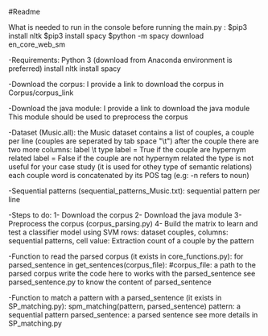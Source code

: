 #Readme 

What is needed to run in the console before running the main.py :
$pip3 install nltk
$pip3 install spacy
$python -m spacy download en_core_web_sm


-Requirements:
    Python 3 (download from Anaconda environment is preferred)
    install nltk
    install spacy

-Download the corpus:
    I provide a link to download the corpus in Corpus/corpus_link

-Download the java module:
    I provide a link to download the java module
    This module should be used to preprocess the corpus

-Dataset (Music.all):
    the Music dataset contains a list of couples, a couple per line (couples are seperated by tab space "\t")
    after the couple there are two more columns: label \t type
    label = True if the couple are hypernym related
    label = False if the couple are not hypernym related
    the type is not useful for your case study (it is used for othey type of semantic relations)
    each couple word is concatenated by its POS tag (e.g: -n refers to noun)

-Sequential patterns (sequential_patterns_Music.txt):
    sequential pattern per line

-Steps to do:
    1- Download the corpus
    2- Download the java module
    3- Preprocess the corpus (corpus_parsing.py)
    4- Build the matrix to learn and test a classifier model using SVM
        rows: dataset couples, columns: sequential patterns, cell value: Extraction count of a couple by the pattern

-Function to read the parsed corpus (it exists in core_functions.py):
    for parsed_sentence in get_sentences(corpus_file): #corpus_file: a path to the parsed corpus
        write the code here to works with the parsed_sentence
        see parsed_sentence.py to know the content of parsed_sentence

-Function to match a pattern with a parsed_sentence (it exists in SP_matching.py):
    spm_matching(pattern, parsed_sentence)
        pattern: a sequential pattern
        parsed_sentence: a parsed sentence
        see more details in SP_matching.py